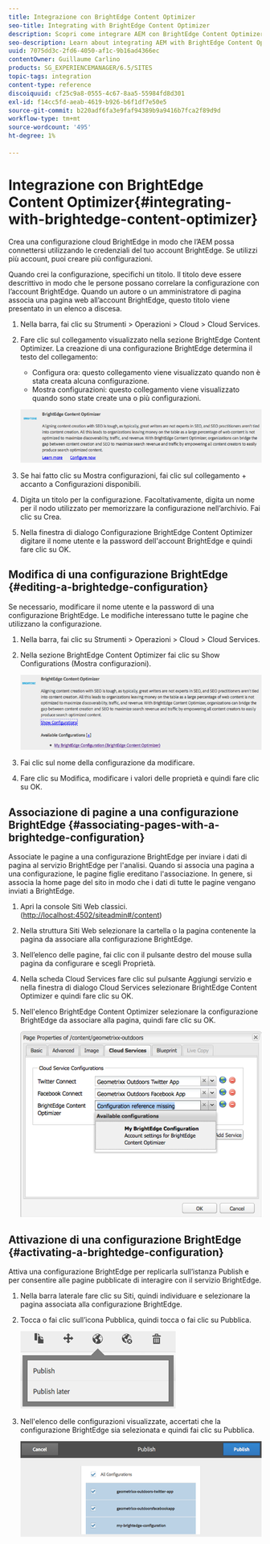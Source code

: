 ```yaml
---
title: Integrazione con BrightEdge Content Optimizer
seo-title: Integrating with BrightEdge Content Optimizer
description: Scopri come integrare AEM con BrightEdge Content Optimizer.
seo-description: Learn about integrating AEM with BrightEdge Content Optimizer.
uuid: 7075dd3c-2fd6-4050-af1c-9b16ad4366ec
contentOwner: Guillaume Carlino
products: SG_EXPERIENCEMANAGER/6.5/SITES
topic-tags: integration
content-type: reference
discoiquuid: cf25c9a8-0555-4c67-8aa5-55984fd8d301
exl-id: f14cc5fd-aeab-4619-b926-b6f1df7e50e5
source-git-commit: b220adf6fa3e9faf94389b9a9416b7fca2f89d9d
workflow-type: tm+mt
source-wordcount: '495'
ht-degree: 1%

---
```


# Integrazione con BrightEdge Content Optimizer{#integrating-with-brightedge-content-optimizer}

Crea una configurazione cloud BrightEdge in modo che l’AEM possa connettersi utilizzando le credenziali del tuo account BrightEdge. Se utilizzi più account, puoi creare più configurazioni.

Quando crei la configurazione, specifichi un titolo. Il titolo deve essere descrittivo in modo che le persone possano correlare la configurazione con l’account BrightEdge. Quando un autore o un amministratore di pagina associa una pagina web all’account BrightEdge, questo titolo viene presentato in un elenco a discesa.

1. Nella barra, fai clic su Strumenti > Operazioni > Cloud > Cloud Services.
1. Fare clic sul collegamento visualizzato nella sezione BrightEdge Content Optimizer. La creazione di una configurazione BrightEdge determina il testo del collegamento:

   * Configura ora: questo collegamento viene visualizzato quando non è stata creata alcuna configurazione.
   * Mostra configurazioni: questo collegamento viene visualizzato quando sono state create una o più configurazioni.

   ![chlimage_1-4](assets/chlimage_1-4a.png)

1. Se hai fatto clic su Mostra configurazioni, fai clic sul collegamento + accanto a Configurazioni disponibili.
1. Digita un titolo per la configurazione. Facoltativamente, digita un nome per il nodo utilizzato per memorizzare la configurazione nell’archivio. Fai clic su Crea.
1. Nella finestra di dialogo Configurazione BrightEdge Content Optimizer digitare il nome utente e la password dell&#39;account BrightEdge e quindi fare clic su OK.

## Modifica di una configurazione BrightEdge {#editing-a-brightedge-configuration}

Se necessario, modificare il nome utente e la password di una configurazione BrightEdge. Le modifiche interessano tutte le pagine che utilizzano la configurazione.

1. Nella barra, fai clic su Strumenti > Operazioni > Cloud > Cloud Services.
1. Nella sezione BrightEdge Content Optimizer fai clic su Show Configurations (Mostra configurazioni).

   ![chlimage_1-5](assets/chlimage_1-5a.png)

1. Fai clic sul nome della configurazione da modificare.
1. Fare clic su Modifica, modificare i valori delle proprietà e quindi fare clic su OK.

## Associazione di pagine a una configurazione BrightEdge {#associating-pages-with-a-brightedge-configuration}

Associate le pagine a una configurazione BrightEdge per inviare i dati di pagina al servizio BrightEdge per l&#39;analisi. Quando si associa una pagina a una configurazione, le pagine figlie ereditano l&#39;associazione. In genere, si associa la home page del sito in modo che i dati di tutte le pagine vengano inviati a BrightEdge.

1. Apri la console Siti Web classici. ([http://localhost:4502/siteadmin#/content](http://localhost:4502/siteadmin#/content))
1. Nella struttura Siti Web selezionare la cartella o la pagina contenente la pagina da associare alla configurazione BrightEdge.
1. Nell’elenco delle pagine, fai clic con il pulsante destro del mouse sulla pagina da configurare e scegli Proprietà.
1. Nella scheda Cloud Services fare clic sul pulsante Aggiungi servizio e nella finestra di dialogo Cloud Services selezionare BrightEdge Content Optimizer e quindi fare clic su OK.
1. Nell&#39;elenco BrightEdge Content Optimizer selezionare la configurazione BrightEdge da associare alla pagina, quindi fare clic su OK.

   ![chlimage_1-6](assets/chlimage_1-6a.png)

## Attivazione di una configurazione BrightEdge {#activating-a-brightedge-configuration}

Attiva una configurazione BrightEdge per replicarla sull’istanza Publish e per consentire alle pagine pubblicate di interagire con il servizio BrightEdge.

1. Nella barra laterale fare clic su Siti, quindi individuare e selezionare la pagina associata alla configurazione BrightEdge.
1. Tocca o fai clic sull’icona Pubblica, quindi tocca o fai clic su Pubblica.

   ![chlimage_1-7](assets/chlimage_1-7a.png)

1. Nell&#39;elenco delle configurazioni visualizzate, accertati che la configurazione BrightEdge sia selezionata e quindi fai clic su Pubblica.

   ![chlimage_1-8](assets/chlimage_1-8a.png)
